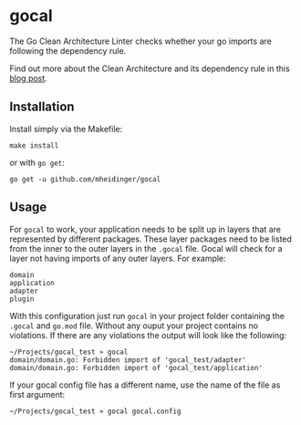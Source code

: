 # gocal
The Go Clean Architecture Linter checks whether your go imports are following the dependency rule.

Find out more about the Clean Architecture and its dependency rule in this [blog post](https://blog.cleancoder.com/uncle-bob/2012/08/13/the-clean-architecture.html).

## Installation

Install simply via the Makefile:
```
make install
```
or with `go get`:
```
go get -u github.com/mheidinger/gocal
```

## Usage

For `gocal` to work, your application needs to be split up in layers that are represented by different packages.
These layer packages need to be listed from the inner to the outer layers in the `.gocal` file.
Gocal will check for a layer not having imports of any outer layers.
For example:
```
domain
application
adapter
plugin
```

With this configuration just run `gocal` in your project folder containing the `.gocal` and `go.mod` file.
Without any ouput your project contains no violations.
If there are any violations the output will look like the following:
```
~/Projects/gocal_test » gocal
domain/domain.go: Forbidden import of 'gocal_test/adapter'
domain/domain.go: Forbidden import of 'gocal_test/application'
```

If your gocal config file has a different name, use the name of the file as first argument:
```
~/Projects/gocal_test » gocal gocal.config
```